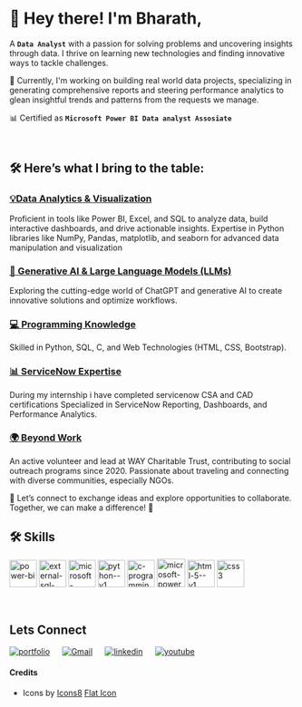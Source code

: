 
# 👋  Hey there! I'm **Bharath**,
A **`Data Analyst`** with a passion for solving problems and uncovering insights through data. I thrive on learning new technologies and finding innovative ways to tackle challenges.

🌱  Currently, I'm working on building real world data projects, specializing in generating comprehensive reports and steering performance analytics to glean insightful trends and patterns from the requests we manage.

📊 Certified as **`Microsoft Power BI Data analyst Assosiate`**

<br>

## 🛠️ Here’s what I bring to the table:

### <ins>💡Data Analytics & Visualization</ins>
Proficient in tools like Power BI, Excel, and SQL to analyze data, build interactive dashboards, and drive actionable insights.
Expertise in Python libraries like NumPy, Pandas, matplotlib, and seaborn for advanced data manipulation and visualization

### <ins>🤖 Generative AI & Large Language Models (LLMs)</ins>
Exploring the cutting-edge world of ChatGPT and generative AI to create innovative solutions and optimize workflows.

### <ins>💻 Programming Knowledge</ins>
Skilled in Python, SQL, C, and Web Technologies (HTML, CSS, Bootstrap).

### <ins>📊 ServiceNow Expertise</ins>
During my internship i have completed servicenow CSA and CAD certifications
Specialized in ServiceNow Reporting, Dashboards, and Performance Analytics.

### <ins>🌍 Beyond Work</ins>
An active volunteer and lead at WAY Charitable Trust, contributing to social outreach programs since 2020.
Passionate about traveling and connecting with diverse communities, especially NGOs.

🤝 Let’s connect to exchange ideas and explore opportunities to collaborate. Together, we can make a difference! 🌟

## 🛠 Skills

<img src="https://img.icons8.com/color/48/power-bi.png" alt="power-bi" width="48" height="48"/> <img width="48" height="48" src="https://img.icons8.com/external-flaticons-lineal-color-flat-icons/64/external-sql-computer-programming-flaticons-lineal-color-flat-icons.png" alt="external-sql-computer-programming-flaticons-lineal-color-flat-icons"/> <img width="48" height="48" src="https://img.icons8.com/doodle/48/microsoft-excel-2019.png" alt="microsoft-excel-2019"/>  <img width="48" height="48" src="https://img.icons8.com/color/48/python--v1.png" alt="python--v1"/> <img width="48" height="48" src="https://img.icons8.com/fluency/48/c-programming.png" alt="c-programming"/>  <img width="50" height="50" src="https://img.icons8.com/bubbles/50/microsoft-powerpoint-2019.png" alt="microsoft-powerpoint-2019"/> <img width="48" height="48" src="https://img.icons8.com/color/48/html-5--v1.png" alt="html-5--v1"/> <img width="48" height="48" src="https://img.icons8.com/plasticine/100/css3.png" alt="css3"/>

<!---
bharath-amaresam/bharath-amaresam is a ✨ special ✨ repository because its `README.md` (this file) appears on your GitHub profile.
You can click the Preview link to take a look at your changes.
--->
<br>

## Lets Connect
[![portfolio](https://img.shields.io/badge/my_portfolio-000?style=for-the-badge&logo=ko-fi&logoColor=white)](https://codebasics.io/portfolio/Amaresam-Sai-Bharath-Chand)
&emsp;
[![Gmail](https://img.shields.io/badge/bharath.temp3@gmail.com-white?logo=Gmail)](mailto:bharath.temp3@gmail.com)
&emsp;
[![linkedin](https://img.shields.io/badge/linkedin-0A66C2?style=for-the-badge&logo=linkedin&logoColor=white)](https://www.linkedin.com/in/amaresam-sai-bharath-chand-47ba50168/)
&emsp;
[![youtube](https://img.shields.io/badge/youtube-1DA1F2?style=for-the-badge&logo=youtube&logoColor=red)](https://youtu.be/ZkzLYNFPqwk)
&emsp;




#### Credits

- Icons by <a href="https://icons8.com">Icons8</a>
<a href="https://www.flaticon.com">Flat Icon</a>

